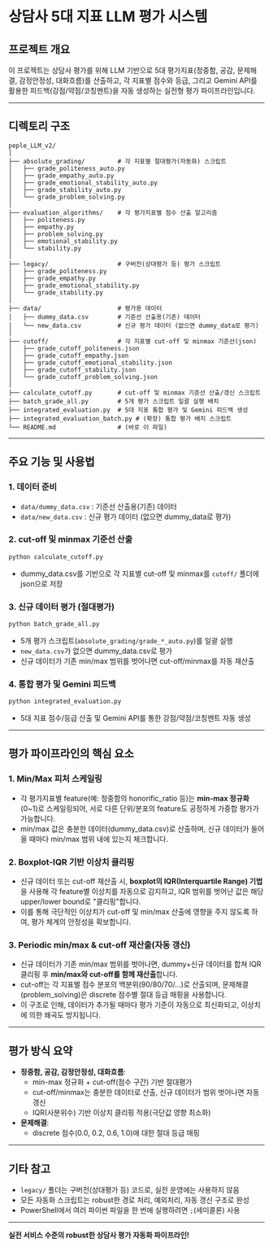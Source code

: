 # 상담사 5대 지표 LLM 평가 시스템

## 프로젝트 개요

이 프로젝트는 상담사 평가를 위해 LLM 기반으로 5대 평가지표(정중함, 공감, 문제해결, 감정안정성, 대화흐름)를 산출하고, 각 지표별 점수와 등급, 그리고 Gemini API를 활용한 피드백(강점/약점/코칭멘트)을 자동 생성하는 실전형 평가 파이프라인입니다.

---

## 디렉토리 구조

```
peple_LLM_v2/
│
├── absolute_grading/         # 각 지표별 절대평가(자동화) 스크립트
│   ├── grade_politeness_auto.py
│   ├── grade_empathy_auto.py
│   ├── grade_emotional_stability_auto.py
│   ├── grade_stability_auto.py
│   └── grade_problem_solving.py
│
├── evaluation_algorithms/    # 각 평가지표별 점수 산출 알고리즘
│   ├── politeness.py
│   ├── empathy.py
│   ├── problem_solving.py
│   ├── emotional_stability.py
│   └── stability.py
│
├── legacy/                   # 구버전(상대평가 등) 평가 스크립트
│   ├── grade_politeness.py
│   ├── grade_empathy.py
│   ├── grade_emotional_stability.py
│   └── grade_stability.py
│
├── data/                     # 평가용 데이터
│   ├── dummy_data.csv        # 기준선 산출용(기존) 데이터
│   └── new_data.csv          # 신규 평가 데이터 (없으면 dummy_data로 평가)
│
├── cutoff/                   # 각 지표별 cut-off 및 minmax 기준선(json)
│   ├── grade_cutoff_politeness.json
│   ├── grade_cutoff_empathy.json
│   ├── grade_cutoff_emotional_stability.json
│   ├── grade_cutoff_stability.json
│   └── grade_cutoff_problem_solving.json
│
├── calculate_cutoff.py       # cut-off 및 minmax 기준선 산출/갱신 스크립트
├── batch_grade_all.py        # 5개 평가 스크립트 일괄 실행 배치
├── integrated_evaluation.py  # 5대 지표 통합 평가 및 Gemini 피드백 생성
├── integrated_evaluation_batch.py # (확장) 통합 평가 배치 스크립트
└── README.md                 # (바로 이 파일)
```

---

## 주요 기능 및 사용법

### 1. 데이터 준비

- `data/dummy_data.csv` : 기준선 산출용(기존) 데이터
- `data/new_data.csv` : 신규 평가 데이터 (없으면 dummy_data로 평가)

### 2. cut-off 및 minmax 기준선 산출

```bash
python calculate_cutoff.py
```
- dummy_data.csv를 기반으로 각 지표별 cut-off 및 minmax를 `cutoff/` 폴더에 json으로 저장

### 3. 신규 데이터 평가 (절대평가)

```bash
python batch_grade_all.py
```
- 5개 평가 스크립트(`absolute_grading/grade_*_auto.py`)를 일괄 실행
- `new_data.csv`가 없으면 dummy_data.csv로 평가
- 신규 데이터가 기존 min/max 범위를 벗어나면 cut-off/minmax를 자동 재산출

### 4. 통합 평가 및 Gemini 피드백

```bash
python integrated_evaluation.py
```
- 5대 지표 점수/등급 산출 및 Gemini API를 통한 강점/약점/코칭멘트 자동 생성

---

## 평가 파이프라인의 핵심 요소

### 1. Min/Max 피처 스케일링
- 각 평가지표별 feature(예: 정중함의 honorific_ratio 등)는 **min-max 정규화**(0~1)로 스케일링되어, 서로 다른 단위/분포의 feature도 공정하게 가중합 평가가 가능합니다.
- min/max 값은 충분한 데이터(dummy_data.csv)로 산출하며, 신규 데이터가 들어올 때마다 min/max 범위 내에 있는지 체크합니다.

### 2. Boxplot-IQR 기반 이상치 클리핑
- 신규 데이터 또는 cut-off 재산출 시, **boxplot의 IQR(Interquartile Range) 기법**을 사용해 각 feature별 이상치를 자동으로 감지하고, IQR 범위를 벗어난 값은 해당 upper/lower bound로 "클리핑"합니다.
- 이를 통해 극단적인 이상치가 cut-off 및 min/max 산출에 영향을 주지 않도록 하여, 평가 체계의 안정성을 확보합니다.

### 3. Periodic min/max & cut-off 재산출(자동 갱신)
- 신규 데이터가 기존 min/max 범위를 벗어나면, dummy+신규 데이터를 합쳐 IQR 클리핑 후 **min/max와 cut-off를 함께 재산출**합니다.
- cut-off는 각 지표별 점수 분포의 백분위(90/80/70/...)로 산출되며, 문제해결(problem_solving)은 discrete 점수별 절대 등급 매핑을 사용합니다.
- 이 구조로 인해, 데이터가 추가될 때마다 평가 기준이 자동으로 최신화되고, 이상치에 의한 왜곡도 방지됩니다.

---

## 평가 방식 요약

- **정중함, 공감, 감정안정성, 대화흐름**:  
  - min-max 정규화 + cut-off(점수 구간) 기반 절대평가
  - cut-off/minmax는 충분한 데이터로 산출, 신규 데이터가 범위 벗어나면 자동 갱신
  - IQR(사분위수) 기반 이상치 클리핑 적용(극단값 영향 최소화)
- **문제해결**:  
  - discrete 점수(0.0, 0.2, 0.6, 1.0)에 대한 절대 등급 매핑

---

## 기타 참고

- `legacy/` 폴더는 구버전(상대평가 등) 코드로, 실전 운영에는 사용하지 않음
- 모든 자동화 스크립트는 robust한 경로 처리, 예외처리, 자동 갱신 구조로 완성
- PowerShell에서 여러 파이썬 파일을 한 번에 실행하려면 `;`(세미콜론) 사용

---

**실전 서비스 수준의 robust한 상담사 평가 자동화 파이프라인!** 